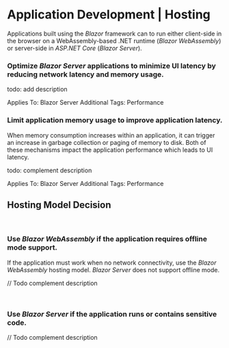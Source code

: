# Application Development | Hosting

Applications built using the _Blazor_ framework can to run either client-side in the browser on a WebAssembly-based .NET runtime (_Blazor WebAssembly_) or server-side in
_ASP.NET Core_ (_Blazor Server_). 
<br>


### Optimize _Blazor Server_ applications to minimize UI latency by reducing network latency and memory usage.

todo: add description

Applies To: Blazor Server
Additional Tags: Performance
<br>


### Limit application memory usage to improve application latency.

When memory consumption increases within an application, it can trigger an increase in garbage collection or paging of memory to disk. Both of these mechanisms impact the application
performance which leads to UI latency.

todo: complement description

Applies To: Blazor Server
Additional Tags: Performance
<br>


## Hosting Model Decision
<br>


### Use _Blazor WebAssembly_ if the application requires offline mode support.

If the application must work when no network connectivity, use the _Blazor WebAssembly_ hosting model. _Blazor Server_ does not support offline mode.

// Todo complement description

<br>


### Use _Blazor Server_ if the application runs or contains sensitive code.

// Todo complement description

<br>